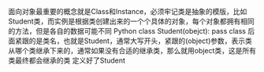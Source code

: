 面向对象最重要的概念就是Class和Instance，必须牢记类是抽象的模版，比如Student类，而实例是根据类创建出来的一个个具体的对象，每个对象都拥有相同的方法，但是各自的数据可能不同
Python
class Student(obejct):
    pass
class 后面紧跟的是类名，也就是Student，通常大写开头，紧跟的(object)参数，表示类从哪个类继承下来的，通常如果没有合适的继承类，那么就用object类，这是所有类最终都会继承的类
定义好了Student 
